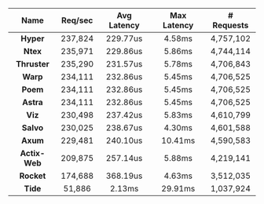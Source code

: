 |   **Name**   |   Req/sec   | Avg Latency | Max Latency |  # Requests |
|:------------:|:-----------:|:-----------:|:-----------:|:-----------:|
|**Hyper**|237,824|229.77us|4.58ms|4,757,102|
|**Ntex**|235,971|229.86us|5.86ms|4,744,114|
|**Thruster**|235,290|231.57us|5.78ms|4,706,843|
|**Warp**|234,111|232.86us|5.45ms|4,706,525|
|**Poem**|234,111|232.86us|5.45ms|4,706,525|
|**Astra**|234,111|232.86us|5.45ms|4,706,525|
|**Viz**|230,498|237.42us|5.83ms|4,610,799|
|**Salvo**|230,025|238.67us|4.30ms|4,601,588|
|**Axum**|229,481|240.10us|10.41ms|4,590,583|
|**Actix-Web**|209,875|257.14us|5.88ms|4,219,141|
|**Rocket**|174,688|368.19us|4.63ms|3,512,035|
|**Tide**|51,886|2.13ms|29.91ms|1,037,924|
